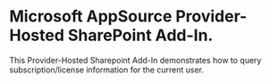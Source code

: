 # Microsoft AppSource Provider-Hosted SharePoint Add-In.

This Provider-Hosted Sharepoint Add-In demonstrates how to query subscription/license information for the current user.
